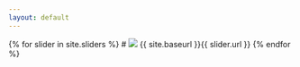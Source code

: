 ```yaml
---
layout: default
---
```


<div class="posts">
  {% for slider in site.sliders %}
    #  <img src="https://media3.s-nbcnews.com/i/newscms/2019_42/1495563/sadness-inside-out-today-main-tease-191018_010305cfdd8f7dab2c6547daadfcfce6.jpg" />
  {{ site.baseurl }}{{ slider.url }}
  {% endfor %}
</div>
